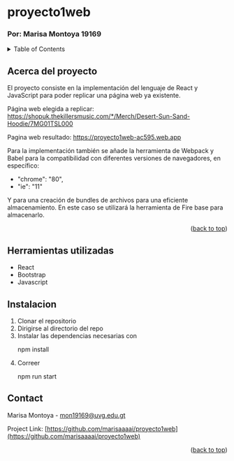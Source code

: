 # proyecto1web
### Por: Marisa Montoya 19169
<a name="readme-top"></a>
<details>
  <summary>Table of Contents</summary>
    <li>
      <a href="#acerca-del-proyecto">Acerca del proyecto</a></li>
        <li><a href="#herramientas-utilizadas">Herramientas Utilizadas</a></li>
        <li><a href="#instalacion">Installation</a></li>
  <li><a href="#contact">Contacto</a></li>

</details>

## Acerca del proyecto

El proyecto consiste en la implementación del lenguaje de React y JavaScript para poder replicar una página web ya existente.

Página web elegida a replicar: https://shopuk.thekillersmusic.com/*/Merch/Desert-Sun-Sand-Hoodie/7MG01TSL000

Pagina web resultado: https://proyecto1web-ac595.web.app


Para la implementación también se añade la herramienta de Webpack y Babel para la compatibilidad con diferentes versiones de navegadores, en específico: 
* "chrome": "80",
* "ie": "11"


Y para una creación de bundles de archivos para una eficiente almacenamiento. En este caso se utilizará la herramienta de Fire base para almacenarlo.

<p align="right">(<a href="#readme-top">back to top</a>)</p>

## Herramientas utilizadas
* React
* Bootstrap
* Javascript

## Instalacion
<ol>
  <li> Clonar el repositorio </li>
  <li> Dirigirse al directorio del repo </li>
  <li> Instalar las dependencias necesarias con <p> npm install </p></li>
  <li> Correer <p> npm run start </p></li>
 </ol>
 
 ## Contact

Marisa Montoya - mon19169@uvg.edu.gt

Project Link: [https://github.com/marisaaaai/proyecto1web](https://github.com/marisaaaai/proyecto1web)

<p align="right">(<a href="#readme-top">back to top</a>)</p>
 
